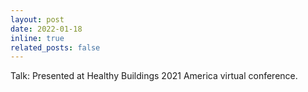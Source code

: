 ```yaml
---
layout: post
date: 2022-01-18
inline: true
related_posts: false
---
```


Talk: Presented at Healthy Buildings 2021 America virtual conference.
